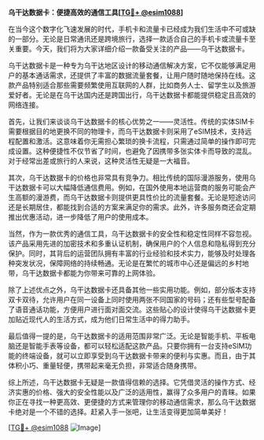 **乌干达数据卡：便捷高效的通信工具[[TG💪+ @esim1088](https://t.me/s/esim1088)]**

在当今这个数字化飞速发展的时代，手机卡和流量卡已经成为我们生活中不可或缺的一部分。无论是日常通讯还是跨境旅行，选择一款适合自己的手机卡或流量卡至关重要。今天，我们将为大家详细介绍一款备受关注的产品——乌干达数据卡。

乌干达数据卡是一种专为乌干达地区设计的移动通信解决方案，它不仅能够满足用户的基本通话需求，还提供了丰富的数据流量套餐，让用户随时随地保持在线。这款产品特别适合那些需要频繁使用互联网的人群，比如商务人士、留学生以及旅游爱好者。无论是在乌干达国内还是跨国出行，乌干达数据卡都能提供稳定且高效的网络连接。

首先，让我们来谈谈乌干达数据卡的核心优势之一——灵活性。传统的实体SIM卡需要根据目的地更换不同的物理卡，而乌干达数据卡则采用了eSIM技术，支持远程配置和激活。这意味着你无需担心繁琐的换卡流程，只需通过简单的操作即可完成设置。这种便捷性不仅节省了时间，也避免了因携带多张实体卡而导致的混乱。对于经常出差或旅行的人来说，这种灵活性无疑是一大福音。

其次，乌干达数据卡的价格也非常具有竞争力。相比传统的国际漫游服务，使用乌干达数据卡可以大幅降低通信费用。例如，在国外使用本地运营商的服务可能会产生高额的漫游费，而乌干达数据卡则提供更具性价比的流量套餐。无论是短途访问还是长期居住，都能找到合适的方案来满足你的需求。此外，许多服务商还会定期推出优惠活动，进一步降低了用户的使用成本。

当然，作为一款优秀的通信工具，乌干达数据卡的安全性和稳定性同样不容忽视。该产品采用先进的加密技术和多重认证机制，确保用户的个人信息和隐私得到充分保护。同时，其背后的运营团队拥有丰富的行业经验和技术实力，能够及时处理各种突发状况，保障网络的持续畅通。无论是在繁忙的城市中心还是偏远的乡村地带，乌干达数据卡都能为你带来可靠的上网体验。

除了上述优点之外，乌干达数据卡还具备其他一些实用功能。例如，部分版本支持双卡双待，允许用户在同一设备上同时使用两张不同国家的号码；还有些型号配备了语音通话功能，方便用户进行面对面交流。这些贴心的设计使得乌干达数据卡更加贴近现代人的生活方式，成为他们日常生活中的得力助手。

最后值得一提的是，乌干达数据卡的适用范围非常广泛。无论是智能手机、平板电脑还是智能手表等设备，都可以轻松适配这款产品。只要你拥有一台支持eSIM功能的终端设备，就可以立即享受到乌干达数据卡带来的便利与实惠。而且，由于其体积小巧、重量轻便，携带起来毫无负担，非常适合随身携带。

综上所述，乌干达数据卡无疑是一款值得信赖的选择。它凭借灵活的操作方式、经济实惠的价格、强大的安全性能以及广泛的适用性，赢得了众多用户的青睐。如果你正在寻找一种更高效、更便捷的方式来管理你的移动通信需求，那么乌干达数据卡绝对是一个不错的选择。赶紧入手一张吧，让生活变得更加简单美好！

[[TG💪+ @esim1088](https://t.me/s/esim1088) ![Image](https://i.postimg.cc/4NQfJmqS/Snipaste-2025-05-13-00-14-12.png)]